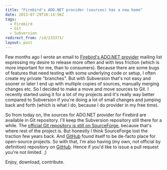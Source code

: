 ```yaml
---
title: "Firebird's ADO.NET provider (sources) has a new home"
date: 2013-07-29T16:14:56Z
tags:
  - Firebird
  - Git
  - Subversion
redirect_from: /id/233371/
layout: post
---
```

Few months ago I wrote an email to [Firebird's ADO.NET provider][1] mailing list expressing my desire to release more often and with less friction (which is more important for me, than to consumers). Because there are some bugs of features that need testing with some underlying code or setup, I often create my private "branches". But with Subversion that's not easy and sooner or later I end up with multiple copies of sources, manually merging changes etc. So I decided to make a move and move sources to Git. I recently started using it for a lot of my projects and it's really way better compared to Subversion if you're doing a lot of small changes and jumping back and forth (which is what I do, because I do provider in my free time).

<!-- excerpt -->

So from today on, the sources for ADO.NET provider for Firebird are available in Git repository. I'll keep the Subversion repository still there for a while. The [official Git repository is still on SourceForge][2], because that's where rest of the project is. But honestly I think SourceForge lost the traction few years back. And [GitHub][3] found itself to be de-facto place for open-source projects. So with that, I'm also having (my own, not official by definition) repository on [GitHub][4]. Hence if you'd like to issue a pull request you're not limited. ;)

Enjoy, download, contribute.

[1]: http://www.firebirdsql.org/en/net-provider/
[2]: https://sourceforge.net/p/firebird/NETProvider/ci/master/tree/
[3]: https://github.com
[4]: https://github.com/cincuranet/FirebirdSql.Data.FirebirdClient